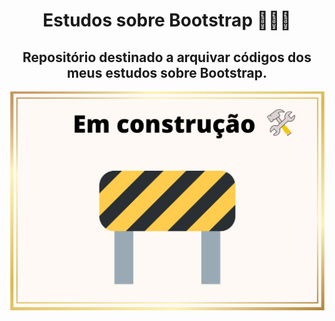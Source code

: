 <h1 align="center"> Estudos sobre Bootstrap 👩🏽‍💻 </h1>

<h2 align="center">Repositório destinado a arquivar códigos dos meus estudos sobre Bootstrap. </h2> 

<p align="center">
 <img width="600" src="./em-construcao.png">
</p>
